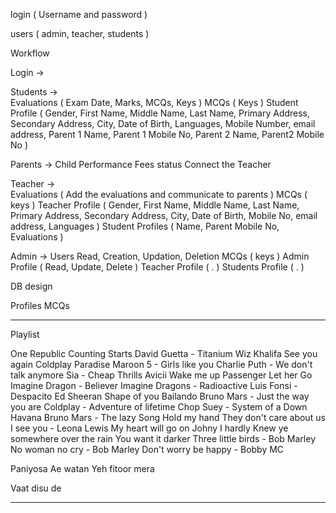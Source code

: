 login     ( Username and password )

users ( admin, teacher, students )


Workflow

Login -> 

Students ->    
                        Evaluations ( Exam Date, Marks, MCQs, Keys  )
                        MCQs ( Keys )
                        Student Profile
                        ( Gender, First Name, Middle Name, Last Name, Primary Address, Secondary Address, City, Date of Birth, Languages, Mobile Number, email address, Parent 1 Name, Parent 1 Mobile No, Parent 2 Name, Parent2 Mobile No )

Parents ->
                         Child Performance
                         Fees status
                         Connect the Teacher

Teacher ->       
                          Evaluations ( Add the evaluations and communicate to parents )
                          MCQs ( keys )
                          Teacher Profile
                         ( Gender, First Name, Middle Name, Last Name, Primary Address, Secondary Address, City, Date of Birth,  Mobile No, email address, Languages )
                          Student Profiles ( Name, Parent Mobile No, Evaluations )

Admin ->
                           Users Read, Creation, Updation, Deletion
                           MCQs ( keys )
                           Admin Profile ( Read, Update, Delete )
                           Teacher Profile ( . ) 
                           Students Profile ( . )

DB design

Profiles
MCQs


--------------------------------------------
Playlist

One Republic Counting Starts
David Guetta - Titanium
Wiz Khalifa See you again
Coldplay Paradise
Maroon 5 - Girls like you
Charlie Puth - We don't talk anymore
Sia - Cheap Thrills
Avicii Wake me up
Passenger Let her Go
Imagine Dragon - Believer
Imagine Dragons - Radioactive
Luis Fonsi - Despacito
Ed Sheeran Shape of you
Bailando
Bruno Mars - Just the way you are
Coldplay - Adventure of lifetime
Chop Suey - System of a Down
Havana
Bruno Mars - The lazy Song
Hold my hand
They don't care about us
I see you - Leona Lewis
My heart will go on
Johny I hardly Knew ye
somewhere over the rain
You want it darker
Three little birds - Bob Marley
No woman no cry - Bob Marley
Don't worry be happy - Bobby MC

Paniyosa
Ae watan
Yeh fitoor mera

Vaat disu de


--------------------------------------------
